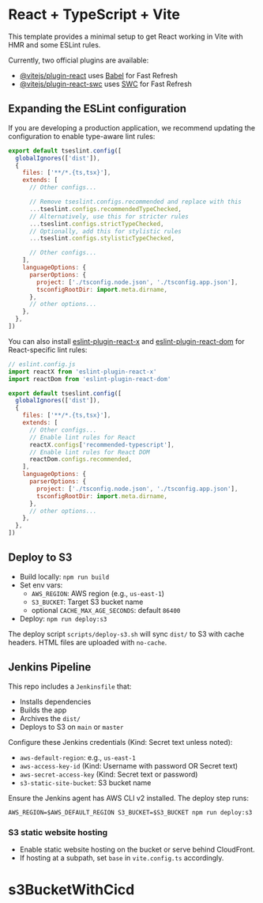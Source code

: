 # React + TypeScript + Vite

This template provides a minimal setup to get React working in Vite with HMR and some ESLint rules.

Currently, two official plugins are available:

- [@vitejs/plugin-react](https://github.com/vitejs/vite-plugin-react/blob/main/packages/plugin-react) uses [Babel](https://babeljs.io/) for Fast Refresh
- [@vitejs/plugin-react-swc](https://github.com/vitejs/vite-plugin-react/blob/main/packages/plugin-react-swc) uses [SWC](https://swc.rs/) for Fast Refresh

## Expanding the ESLint configuration

If you are developing a production application, we recommend updating the configuration to enable type-aware lint rules:

```js
export default tseslint.config([
  globalIgnores(['dist']),
  {
    files: ['**/*.{ts,tsx}'],
    extends: [
      // Other configs...

      // Remove tseslint.configs.recommended and replace with this
      ...tseslint.configs.recommendedTypeChecked,
      // Alternatively, use this for stricter rules
      ...tseslint.configs.strictTypeChecked,
      // Optionally, add this for stylistic rules
      ...tseslint.configs.stylisticTypeChecked,

      // Other configs...
    ],
    languageOptions: {
      parserOptions: {
        project: ['./tsconfig.node.json', './tsconfig.app.json'],
        tsconfigRootDir: import.meta.dirname,
      },
      // other options...
    },
  },
])
```

You can also install [eslint-plugin-react-x](https://github.com/Rel1cx/eslint-react/tree/main/packages/plugins/eslint-plugin-react-x) and [eslint-plugin-react-dom](https://github.com/Rel1cx/eslint-react/tree/main/packages/plugins/eslint-plugin-react-dom) for React-specific lint rules:

```js
// eslint.config.js
import reactX from 'eslint-plugin-react-x'
import reactDom from 'eslint-plugin-react-dom'

export default tseslint.config([
  globalIgnores(['dist']),
  {
    files: ['**/*.{ts,tsx}'],
    extends: [
      // Other configs...
      // Enable lint rules for React
      reactX.configs['recommended-typescript'],
      // Enable lint rules for React DOM
      reactDom.configs.recommended,
    ],
    languageOptions: {
      parserOptions: {
        project: ['./tsconfig.node.json', './tsconfig.app.json'],
        tsconfigRootDir: import.meta.dirname,
      },
      // other options...
    },
  },
])
```

## Deploy to S3

- Build locally: `npm run build`
- Set env vars:
  - `AWS_REGION`: AWS region (e.g., `us-east-1`)
  - `S3_BUCKET`: Target S3 bucket name
  - optional `CACHE_MAX_AGE_SECONDS`: default `86400`
- Deploy: `npm run deploy:s3`

The deploy script `scripts/deploy-s3.sh` will sync `dist/` to S3 with cache headers. HTML files are uploaded with `no-cache`.

## Jenkins Pipeline

This repo includes a `Jenkinsfile` that:
- Installs dependencies
- Builds the app
- Archives the `dist/`
- Deploys to S3 on `main` or `master`

Configure these Jenkins credentials (Kind: Secret text unless noted):
- `aws-default-region`: e.g., `us-east-1`
- `aws-access-key-id` (Kind: Username with password OR Secret text)
- `aws-secret-access-key` (Kind: Secret text or password)
- `s3-static-site-bucket`: S3 bucket name

Ensure the Jenkins agent has AWS CLI v2 installed. The deploy step runs:
```
AWS_REGION=$AWS_DEFAULT_REGION S3_BUCKET=$S3_BUCKET npm run deploy:s3
```

### S3 static website hosting
- Enable static website hosting on the bucket or serve behind CloudFront.
- If hosting at a subpath, set `base` in `vite.config.ts` accordingly.
# s3BucketWithCicd
